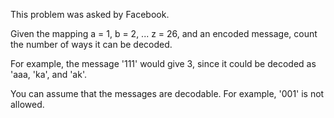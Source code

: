 This problem was asked by Facebook.

Given the mapping a = 1, b = 2, ... z = 26, and an encoded message, count the number of ways it can be decoded.

For example, the message '111' would give 3, since it could be decoded as 'aaa, 'ka', and 'ak'.

You can assume that the messages are decodable. For example, '001' is not allowed.